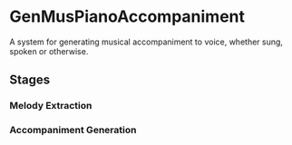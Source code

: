 # GenMusPianoAccompaniment

A system for generating musical accompaniment to voice, whether sung, spoken or otherwise.

## Stages

### Melody Extraction

### Accompaniment Generation
